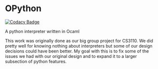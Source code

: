 # OPython

[![Codacy Badge](https://api.codacy.com/project/badge/Grade/ecfb6b1f0e064f79899262419967515f)](https://www.codacy.com/manual/pat.lafontaine19/OPython?utm_source=github.com&amp;utm_medium=referral&amp;utm_content=Pat-Lafon/OPython&amp;utm_campaign=Badge_Grade)

A python interpreter written in Ocaml

This work was originally done as our big group project for CS3110. We did pretty well for knowing nothing about interpreters but some of our design decisions could have been better. My goal with this is to fix some of the issues we had with our original design and to expand it to a larger subsection of python features.

